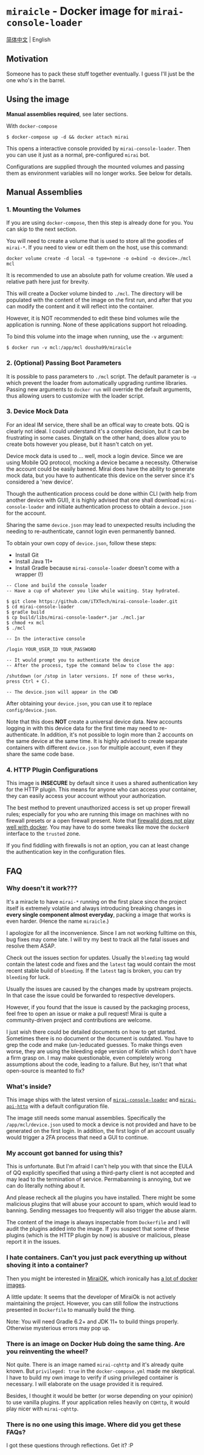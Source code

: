 # `miraicle` - Docker image for `mirai-console-loader`

[简体中文](README.zh.md) | English

## Motivation

Someone has to pack these stuff together eventually. 
I guess I'll just be the one who's in the barrel.

## Using the image

**Manual assemblies required**, see later sections.

With `docker-compose`

```
$ docker-compose up -d && docker attach mirai
```

This opens a interactive console provided by `mirai-console-loader`. 
Then you can use it just as a normal, pre-configured `mirai` bot. 

Configurations are supplied through the mounted volumes and passing them 
as environment variables will no longer works. See below for details.

## Manual Assemblies

### 1. Mounting the Volumes

If you are using `docker-compose`, then this step is already done for you. 
You can skip to the next section.

You will need to create a volume that is used to store all the goodies of 
`mirai-*`. If you need to view or edit them on the host, use this command: 

```
docker volume create -d local -o type=none -o o=bind -o device=./mcl mcl
```

It is recommended to use an absolute path for volume creation. We used 
a relative path here just for brevity.

This will create a Docker volume binded to `./mcl`. The directory will be 
populated with the content of the image on the first run, and after that 
you can modify the content and it will reflect into the container.

However, it is NOT recommended to edit these bind volumes wile the 
application is running. None of these applications support hot reloading.

To bind this volume into the image when running, use the `-v` argument:

```
$ docker run -v mcl:/app/mcl dousha99/miraicle
```

### 2. (Optional) Passing Boot Parameters

It is possible to pass parameters to `./mcl` script. The default parameter is 
`-u` which prevent the loader from automatically upgrading runtime libraries. 
Passing new arguments to `docker run` will override the default arguments, 
thus allowing users to customize with the loader script.

### 3. Device Mock Data

For an ideal IM service, there shall be an offical way to create bots. 
QQ is clearly not ideal. I could understand it's a complex decision, but 
it can be frustrating in some cases. Dingtalk on the other hand, does 
allow you to create bots however you please, but it hasn't catch on yet. 

Device mock data is used to ... well, mock a login device. Since we are 
using Mobile QQ protocol, mocking a device became a necessity. Otherwise 
the account could be easily banned. Mirai does have the ability to 
generate mock data, but you have to authenticate this device on the server 
since it's considered a 'new device'.

Though the authentication process could be done within CLI (with help 
from another device with GUI), it is highly advised that one shall download 
`mirai-console-loader` and initiate authentication process to obtain a 
`device.json` for the account. 

Sharing the same `device.json` may lead to unexpected results including 
the needing to re-authenticate, cannot login even permanently banned.

To obtain your own copy of `device.json`, follow these steps:

* Install Git
* Install Java 11+
* Install Gradle because `mirai-console-loader` doesn't come with a wrapper (!)

```
-- Clone and build the console loader
-- Have a cup of whatever you like while waiting. Stay hydrated.

$ git clone https://github.com/iTXTech/mirai-console-loader.git
$ cd mirai-console-loader
$ gradle build
$ cp build/libs/mirai-console-loader*.jar ./mcl.jar
$ chmod +x mcl
$ ./mcl

-- In the interactive console

/login YOUR_USER_ID YOUR_PASSWORD

-- It would prompt you to authenticate the device
-- After the process, type the command below to close the app:

/shutdown (or /stop in later versions. If none of these works, 
press Ctrl + C).

-- The device.json will appear in the CWD
```

After obtaining your `device.json`, you can use it to replace 
`config/device.json`.

Note that this does **NOT** create a universal device data. 
New accounts logging in with this device data for the first time 
may need to re-authenticate. In addition, it's not possible to 
login more than 2 accounts on the same device at the same time. 
It is highly advised to create separate containers with different 
`device.json` for multiple account, even if they share the same 
code base.

### 4. HTTP Plugin Configurations

This image is **INSECURE** by default since it uses a shared authentication 
key for the HTTP plugin. This means for anyone who can access your container, 
they can easily access your account without your authorization.

The best method to prevent unauthorized access is set up proper firewall 
rules; especially for you who are running this image on machines with no 
firewall presets or a open firewall present. Note that [firewalld does not 
play well with docker](https://github.com/firewalld/firewalld/issues/461). 
You may have to do some tweaks like move the `docker0` interface to 
the `trusted` zone.

If you find fiddling with firewalls is not an option, you can at least 
change the authentication key in the configuration files. 

## FAQ

### Why doesn't it work???

It's a miracle to have `mirai-*` running on the first place since the 
project itself is extremely volatile and always introducing breaking changes 
in **every single component almost everyday**, packing a image that works 
is even harder. (Hence the name `miraicle`.)

I apologize for all the inconvenience. Since I am not working fulltime on 
this, bug fixes may come late. I will try my best to track all the fatal 
issues and resolve them ASAP.

Check out the issues section for updates. Usually the `bleeding` tag would 
contain the latest code and fixes and the `latest` tag would contain the 
most recent stable build of `bleeding`. If the `latest` tag is broken, you 
can try `bleeding` for luck.

Usually the issues are caused by the changes made by upstream projects. 
In that case the issue could be forwarded to respective developers. 

However, if you found that the issue is caused by the packaging process, 
feel free to open an issue or make a pull request! Mirai is quite a 
community-driven project and contributions are welcome.

I just wish there could be detailed documents on how to get started. 
Sometimes there is no document or the document is outdated. You have 
to grep the code and make (un-)educated guesses. To make things even worse, 
they are using the bleeding edge version of Kotlin which I don't have a 
firm grasp on. I may make questionable, even completely wrong assumptions 
about the code, leading to a failure. But hey, isn't that what open-source 
is meanted to fix?

### What's inside?

This image ships with the latest version of 
[`mirai-console-loader`](https://github.com/iTXTech/mirai-console-loader) 
and [`mirai-api-http`](https://github.com/project-mirai/mirai-api-http) 
with a default configuration file.

The image still needs some manual assemblies. Specifically 
the `/app/mcl/device.json` used to mock a device is not provided and have 
to be generated on the first login. In addition, the first login of an 
account usually would trigger a 2FA process that need a GUI to continue.

### My account got banned for using this?

This is unfortunate. But I'm afraid I can't help you with that since the 
EULA of QQ explicitly specified that using a third-party client is not 
accepted and may lead to the termination of service. Permabanning is 
annoying, but we can do literally nothing about it.

And please recheck all the plugins you have installed. There might be 
some malicious plugins that will abuse your account to spam, which would 
lead to banning. Sending messages too frequently will also trigger the 
abuse alarm.

The content of the image is always inspectable from `Dockerfile` and I 
will audit the plugins added into the image. If you suspect that some 
of these plugins (which is the HTTP plugin by now) is abusive or malicious, 
please report it in the issues.

### I hate containers. Can't you just pack everything up without shoving it into a container?

Then you might be interested in [MiraiOK](https://github.com/LXY1226/MiraiOK), 
which ironically has [a lot of docker images](https://github.com/search?q=MiraiOK).

A little update: It seems that the developer of MiraiOk 
is not actively maintaining the project. However, you can 
still follow the instructions presented in `Dockerfile` to 
manually build the thing.

Note: You will need Gradle 6.2+ and JDK 11+ to build things 
properly. Otherwise mysterious errors may pop up.

### There is an image on Docker Hub doing the same thing. Are you reinventing the wheel?

Not quite. There is an image named `mirai-cqhttp` and it's already 
quite known. But `privileged: true` in the 
`docker-compose.yml` made me skeptical. I have to build my 
own image to verify if using privileged container is 
necessary. I will elaborate on the usage provided it is 
required.

Besides, I thought it would be better (or worse depending on 
your opinion) to use vanilla plugins. If your application 
relies heavily on `CQHttp`, it would play nicer with 
`mirai-cqhttp`.

### There is no one using this image. Where did you get these FAQs?

I got these questions through reflections. Get it? :P

